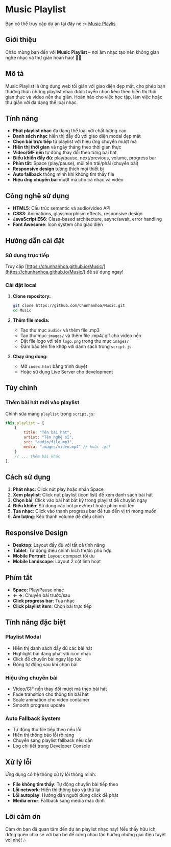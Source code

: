 # Music Playlist

Bạn có thể truy cập dự án tại đây nè :> [Music Playlis](https://chunhanhoa.github.io/Music/)

## Giới thiệu

Chào mừng bạn đến với **Music Playlist** – nơi âm nhạc tạo nên không gian nghe nhạc và thư giãn hoàn hảo! 🎵✨

## Mô tả

Music Playlist là ứng dụng web tối giản với giao diện đẹp mắt, cho phép bạn thưởng thức những playlist nhạc được tuyển chọn kèm theo hiển thị thời gian thực và video nền thư giãn. Hoàn hảo cho việc học tập, làm việc hoặc thư giãn với đa dạng thể loại nhạc.

## Tính năng

-  **Phát playlist nhạc** đa dạng thể loại với chất lượng cao
-  **Danh sách nhạc** hiển thị đầy đủ với giao diện modal đẹp mắt
-  **Chọn bài trực tiếp** từ playlist với hiệu ứng chuyển mượt mà
-  **Hiển thị thời gian** và ngày tháng theo thời gian thực
-  **Video/GIF nền** tự động thay đổi theo từng bài hát
-  **Điều khiển đầy đủ**: play/pause, next/previous, volume, progress bar
-  **Phím tắt**: Space (play/pause), mũi tên trái/phải (chuyển bài)
-  **Responsive design** tương thích mọi thiết bị
-  **Auto fallback** thông minh khi không tìm thấy file
-  **Hiệu ứng chuyển bài** mượt mà cho cả nhạc và video

## Công nghệ sử dụng

- **HTML5**: Cấu trúc semantic và audio/video API
- **CSS3**: Animations, glassmorphism effects, responsive design
- **JavaScript ES6**: Class-based architecture, async/await, error handling
- **Font Awesome**: Icon system cho giao diện

## Hướng dẫn cài đặt

### Sử dụng trực tiếp
Truy cập [https://chunhanhoa.github.io/Music/](https://chunhanhoa.github.io/Music/) để sử dụng ngay!

### Cài đặt local

1. **Clone repository:**
   ```bash
   git clone https://github.com/Chunhanhoa/Music.git
   cd Music
   ```

2. **Thêm file media:**
   - Tạo thư mục `audio/` và thêm file .mp3
   - Tạo thư mục `images/` và thêm file .mp4/.gif cho video nền
   - Đặt file logo với tên `logo.png` trong thư mục `images/`
   - Đảm bảo tên file khớp với danh sách trong `script.js`

3. **Chạy ứng dụng:**
   - Mở `index.html` bằng trình duyệt
   - Hoặc sử dụng Live Server cho development

## Tùy chỉnh

### Thêm bài hát mới vào playlist
Chỉnh sửa mảng `playlist` trong `script.js`:
```javascript
this.playlist = [
    {
        title: "Tên bài hát",
        artist: "Tên nghệ sĩ", 
        src: "audio/file.mp3",
        media: "images/video.mp4" // hoặc .gif
    }
    // ... thêm bài khác
];
```
## Cách sử dụng

1. **Phát nhạc**: Click nút play hoặc nhấn Space
2. **Xem playlist**: Click nút playlist (icon list) để xem danh sách bài hát
3. **Chọn bài**: Click vào bài hát bất kỳ trong playlist để chuyển ngay
4. **Điều khiển**: Sử dụng các nút prev/next hoặc phím mũi tên
5. **Tua nhạc**: Click vào thanh progress bar để tua đến vị trí mong muốn
6. **Âm lượng**: Kéo thanh volume để điều chỉnh

## Responsive Design

- **Desktop**: Layout đầy đủ với tất cả tính năng
- **Tablet**: Tự động điều chỉnh kích thước phù hợp
- **Mobile Portrait**: Layout compact tối ưu
- **Mobile Landscape**: Layout 2 cột linh hoạt

## Phím tắt

- **Space**: Play/Pause nhạc
- **← →**: Chuyển bài trước/sau
- **Click progress bar**: Tua nhạc
- **Click playlist item**: Chọn bài trực tiếp

## Tính năng đặc biệt

### Playlist Modal
- Hiển thị danh sách đầy đủ các bài hát
- Highlight bài đang phát với icon nhạc
- Click để chuyển bài ngay lập tức
- Đóng tự động sau khi chọn bài

### Hiệu ứng chuyển bài
- Video/GIF nền thay đổi mượt mà theo bài hát
- Fade transition cho thông tin bài hát
- Scale animation cho video container
- Smooth progress update

### Auto Fallback System
- Tự động thử file tiếp theo nếu lỗi
- Hiển thị thông báo lỗi rõ ràng
- Chuyển sang playlist fallback nếu cần
- Log chi tiết trong Developer Console

## Xử lý lỗi

Ứng dụng có hệ thống xử lý lỗi thông minh:
- **File không tìm thấy**: Tự động chuyển bài tiếp theo
- **Lỗi network**: Hiển thị thông báo và thử lại
- **Lỗi autoplay**: Hướng dẫn người dùng click để phát
- **Media error**: Fallback sang media mặc định

## Lời cảm ơn

Cảm ơn bạn đã quan tâm đến dự án playlist nhạc này! Nếu thấy hữu ích, đừng quên chia sẻ với bạn bè để cùng nhau tận hưởng những giai điệu tuyệt vời nhé! 🎶

